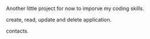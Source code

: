 Another little project for now to imporve my coding skills.

create, read, update and delete application.

contacts.

